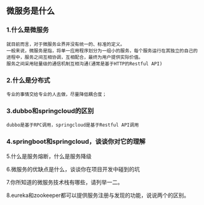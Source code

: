 ## 微服务是什么

### 1.什么是微服务

```
就目前而言，对于微服务业界并没有统一的、标准的定义。
一般来说，微服务是指，将单一应用程序划分为一组小的服务，每个服务运行在其独立的自己的进程中，服务之间互相协调，互相配合，最终为用户提供实际价值。
服务之间采用轻量级的通信机制互相沟通(通常是基于HTTP的Restful API)
```

### 2.什么是分布式

```
专业的事情交给专业的人去做，尽量降低耦合度；
```

### 3.dubbo和springcloud的区别

```
dubbo是基于RPC调用，springcloud是基于Restful API调用
```

### 4.springboot和springcloud，谈谈你对它的理解

5.什么是服务熔断，什么是服务降级

6.微服务的优缺点是什么，谈谈你在项目开发中碰到的坑

7.你所知道的微服务技术栈有哪些，请列举一二。

8.eureka和zookeeper都可以提供服务注册与发现的功能，说说两个的区别。

